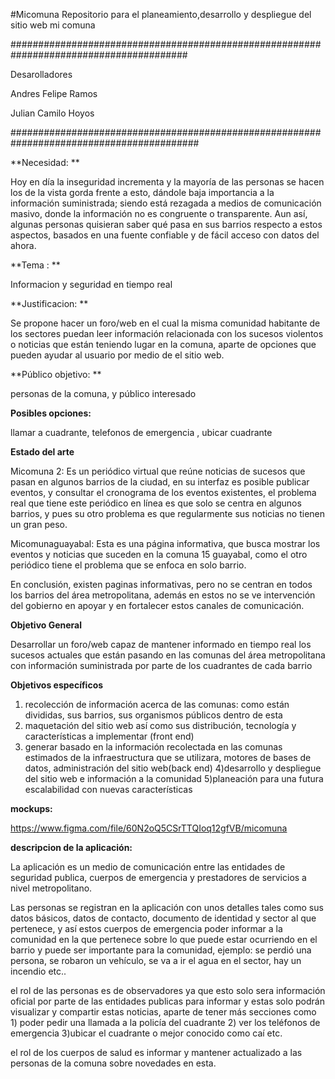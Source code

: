 #Micomuna
Repositorio para el planeamiento,desarrollo y despliegue del sitio web mi comuna

########################################################################################
 
Desarolladores

Andres Felipe Ramos  

Julian Camilo Hoyos 

##########################################################################################
 

**Necesidad: **

Hoy en día la inseguridad incrementa y la mayoría de las personas se hacen los de la vista gorda frente a esto, dándole baja importancia a la información suministrada; siendo está rezagada a medios de comunicación masivo, donde  la información no es congruente o  transparente. Aun así, algunas personas  quisieran saber qué pasa en sus barrios respecto a estos aspectos, basados en una fuente confiable y de fácil acceso con datos del ahora. 

 

**Tema :  **

Informacion y seguridad en tiempo real 

 

**Justificacion: ** 

Se propone hacer un foro/web en el cual la misma comunidad habitante de los sectores  puedan leer información relacionada con los sucesos violentos o noticias que están teniendo lugar en la comuna, aparte de opciones que pueden ayudar al usuario por medio de el sitio web. 

 

**Público objetivo: **  

personas de la comuna, y público interesado 

 

**Posibles opciones:**

llamar a cuadrante, telefonos de emergencia , ubicar cuadrante 


**Estado del arte**

Micomuna 2: Es un periódico virtual que reúne noticias de sucesos que pasan en algunos barrios de la ciudad, en su interfaz es posible publicar eventos, y consultar el cronograma de los eventos existentes, el problema real que tiene este periódico en línea es que solo se centra en algunos barrios, y pues su otro problema es que regularmente sus noticias no tienen un gran peso.

Micomunaguayabal: Esta es una página informativa, que busca mostrar los eventos y noticias que suceden en la comuna 15 guayabal, como el otro periódico tiene el problema que se enfoca en solo barrio.

En conclusión, existen paginas informativas, pero no se centran en todos los barrios del área metropolitana, además en estos no se ve intervención del gobierno en apoyar y en fortalecer estos canales de comunicación.

**Objetivo General**

Desarrollar un foro/web capaz de mantener informado en tiempo real los sucesos actuales que están pasando en las comunas del área metropolitana con información suministrada por parte de los cuadrantes de cada barrio

**Objetivos específicos**

1) recolección de información acerca de las comunas: como están divididas, sus barrios, sus organismos públicos dentro de esta
2) maquetación del sitio web así como sus distribución, tecnología y características a implementar (front end)
3) generar basado en la información recolectada en las comunas estimados de la infraestructura que se utilizara, motores de bases de datos, administración del sitio web(back end)
4)desarrollo y despliegue del sitio web e información a la comunidad
5)planeación para una futura escalabilidad con nuevas características 

**mockups:**

https://www.figma.com/file/60N2oQ5CSrTTQIoq12gfVB/micomuna 



**descripcion de la aplicación:**

 La aplicación es un medio de comunicación entre las entidades de seguridad publica, cuerpos de emergencia y prestadores de servicios a nivel metropolitano.

Las personas se registran en la aplicación con unos detalles tales como sus datos básicos, datos de contacto, documento de identidad y sector al que pertenece, y así estos cuerpos de emergencia poder informar a la comunidad en la que pertenece sobre lo que puede estar ocurriendo en el barrio y puede ser importante para la comunidad, ejemplo: se perdió una persona, se robaron un vehículo, se va a ir el agua en el sector, hay un incendio etc..

el rol de las personas es de observadores ya que esto solo sera información oficial por parte de las entidades publicas para informar y estas solo podrán visualizar y compartir estas noticias, aparte de tener más secciones como 1) poder pedir una llamada a la policía del cuadrante 2) ver los teléfonos de emergencia 3)ubicar el cuadrante o mejor conocido como caí etc.


el rol de los cuerpos de salud es informar y mantener actualizado a las personas de la comuna sobre novedades en esta. 
 
